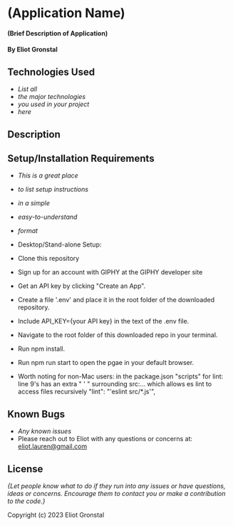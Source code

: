 # (Application Name)

#### (Brief Description of Application)

#### By Eliot Gronstal

## Technologies Used

* _List all_
* _the major technologies_
* _you used in your project_
* _here_

## Description

## Setup/Installation Requirements

* _This is a great place_
* _to list setup instructions_
* _in a simple_
* _easy-to-understand_
* _format_

* Desktop/Stand-alone Setup:
* Clone this repository
* Sign up for an account with GIPHY at the GIPHY developer site
* Get an API key by clicking "Create an App".
* Create a file '.env' and place it in the root folder of the downloaded repository.
* Include API_KEY={your API key} in the text of the .env file.
* Navigate to the root folder of this downloaded repo in your terminal.
* Run npm install.
* Run npm run start to open the pgae in your default browser.

* Worth noting for non-Mac users: in the package.json "scripts" for lint: line 9's has an extra " ' " surrounding src:... which allows es lint to access files recursively  "lint": "'eslint src/*.js'",

## Known Bugs

* _Any known issues_
* Please reach out to Eliot with any questions or concerns at: eliot.lauren@gmail.com

## License

_{Let people know what to do if they run into any issues or have questions, ideas or concerns.  Encourage them to contact you or make a contribution to the code.}_

Copyright (c) 2023 Eliot Gronstal